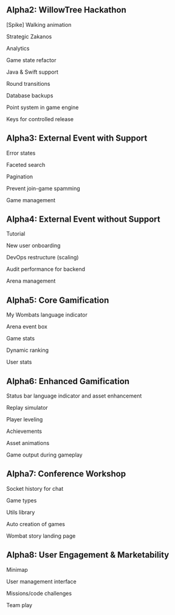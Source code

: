 ## Alpha2: WillowTree Hackathon

[Spike] Walking animation

Strategic Zakanos

Analytics

Game state refactor

Java & Swift support

Round transitions

Database backups

Point system in game engine

Keys for controlled release


## Alpha3: External Event with Support

Error states

Faceted search

Pagination

Prevent join-game spamming

Game management

## Alpha4: External Event without Support

Tutorial

New user onboarding

DevOps restructure (scaling)

Audit performance for backend

Arena management

## Alpha5: Core Gamification 
My Wombats language indicator

Arena event box

Game stats 

Dynamic ranking

User stats

## Alpha6: Enhanced Gamification
Status bar language indicator and asset enhancement

Replay simulator 

Player leveling

Achievements

Asset animations

Game output during gameplay

## Alpha7: Conference Workshop
Socket history for chat

Game types

Utils library

Auto creation of games

Wombat story landing page

## Alpha8: User Engagement & Marketability
Minimap

User management interface

Missions/code challenges

Team play

